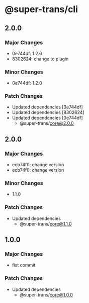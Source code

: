 # @super-trans/cli

## 2.0.0

### Major Changes

- 0e744df: 1.2.0
- 8302624: change to plugin

### Minor Changes

- 0e744df: 1.2.0

### Patch Changes

- Updated dependencies [0e744df]
- Updated dependencies [8302624]
- Updated dependencies [0e744df]
  - @super-trans/core@2.0.0

## 2.0.0

### Major Changes

- ecb74f0: change version
- ecb74f0: change version

### Minor Changes

- 1.1.0

### Patch Changes

- Updated dependencies
  - @super-trans/core@1.1.0

## 1.0.0

### Major Changes

- fist commit

### Patch Changes

- Updated dependencies
  - @super-trans/core@1.0.0
